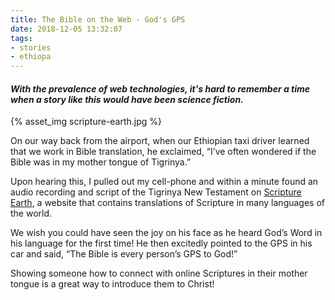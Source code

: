 ```yaml
---
title: The Bible on the Web - God's GPS
date: 2018-12-05 13:32:07
tags:
- stories
- ethiopa
---
```


#### _With the prevalence of web technologies, it's hard to remember a time when a story like this would have been science fiction._

{% asset_img scripture-earth.jpg %}

On our way back from the airport, when our Ethiopian taxi driver learned that
we work in Bible translation, he exclaimed, “I’ve often wondered if the Bible
was in my mother tongue of Tigrinya.”

Upon hearing this, I pulled out my cell-phone and within a minute found an
audio recording and script of the Tigrinya New Testament on
[Scripture Earth](https://scriptureearth.org), a website that contains
translations of Scripture in many languages of the world.

We wish you could have seen the joy on his face as he heard God’s Word in his
language for the first time! He then excitedly pointed to the GPS in his car
and said, “The Bible is every person’s GPS to God!”

Showing someone how to connect with online Scriptures in their mother tongue
is a great way to introduce them to Christ! 

